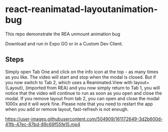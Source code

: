 # react-reanimatad-layoutanimation-bug
This repo demonstrate the REA unmount animation bug

Download and run in Expo GO or in a Custom Dev Client.

## Steps
Simply open Tab One and click on the info icon at the top - as many times as you like. The video will start and stop when the modal is closed. But if you now switch to Tab 2, which uses a Reanimated.View with layout={Layout}, (imported from REA) and you now simply return to Tab 1, you will notice that the video will continue to run as soon as you open and close the modal. If you remove layout from tab 2, you can open and close the modal 1000x and it will work fine. Please note that you need to restart the app when you add or remove layout, fast-refresh is not enough.

https://user-images.githubusercontent.com/504909/161172649-3d2b600d-41fb-47ec-87bd-89c69f55fe15.mp4
